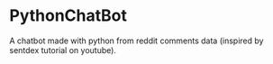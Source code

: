 # PythonChatBot
A chatbot made with python from reddit comments data (inspired by sentdex tutorial on youtube).
